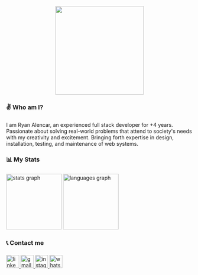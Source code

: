 <div align="center">
  <img height="239" src="https://media-exp2.licdn.com/dms/image/C4E16AQG9ceDtgjEsyw/profile-displaybackgroundimage-shrink_350_1400/0/1613997435126?e=1660780800&v=beta&t=KylpVaVtrWj6QSq-k67hLwOnJFR5_vkmE1O5n112jUg"  />
</div>

###
<h3 align="left">✌ Who am I?</h3>

###
<p align="left">I am Ryan Alencar, an experienced full stack developer for +4 years. Passionate about solving real-world problems that attend to society's needs with my creativity and excitement. Bringing forth expertise in design, installation, testing, and maintenance of web systems.</p>

###
<h3 align="left">📊 My Stats</h3>

###
<div align="left">
  <img src="https://github-readme-stats.vercel.app/api?hide_title=false&hide_rank=false&show_icons=true&include_all_commits=true&count_private=true&disable_animations=false&theme=dracula&locale=en&hide_border=true&username=ryanalencar" height="150" alt="stats graph"  />
  <img src="https://github-readme-stats.vercel.app/api/top-langs?locale=en&hide_title=false&layout=compact&card_width=320&langs_count=5&theme=dracula&hide_border=true&username=ryanalencar" height="150" alt="languages graph"  />
</div>

###
<h3 align="left">📞 Contact me</h3>

###
<div align="left">
  <a href="https://www.linkedin.com/in/ryanalencar/" target="_blank">
    <img src="https://img.shields.io/static/v1?message=LinkedIn&logo=linkedin&label=&color=0077B5&logoColor=white&labelColor=&style=for-the-badge" height="35" alt="linkedin logo"  />
  </a>
  <a href="ryanalencarbarbosa1701@gmail.com" target="_blank">
    <img src="https://img.shields.io/static/v1?message=Gmail&logo=gmail&label=&color=D14836&logoColor=white&labelColor=&style=for-the-badge" height="35" alt="gmail logo"  />
  </a>
  <a href="https://www.instagram.com/ryanalencar_1701" target="_blank">
    <img src="https://img.shields.io/static/v1?message=Instagram&logo=instagram&label=&color=E4405F&logoColor=white&labelColor=&style=for-the-badge" height="35" alt="instagram logo"  />
  </a>
  <a href="https://api.whatsapp.com/send?phone=5521967327011" target="_blank">
    <img src="https://img.shields.io/static/v1?message=Whatsapp&logo=whatsapp&label=&color=25D366&logoColor=white&labelColor=&style=for-the-badge" height="35" alt="whatsapp logo"  />
  </a>
</div>

###
